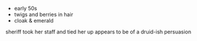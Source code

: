 
- early 50s
- twigs and berries in hair
- cloak & emerald

sheriff took her staff and tied her up
appears to be of a druid-ish persuasion
